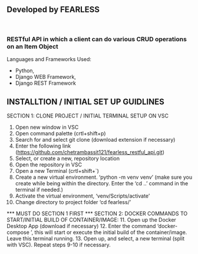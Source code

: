 <h2>Developed by FEARLESS</h2><br>
<h3>RESTful API in which a client can do various CRUD operations on an Item Object</h3>

Languages and Frameworks Used:
- Python, 
- Django WEB Framework, 
- Django REST Framework

<h2>INSTALLTION / INITIAL SET UP GUIDLINES</h2>


SECTION 1: CLONE PROJECT / INITIAL TERMINAL SETUP ON VSC 
1.	Open new window in VSC
2.	Open command palette (crtl+shift+p)
3.	Search for and select git clone (download extension if necessary)
4.	Enter the following link (https://github.com/chetrambassit121/fearless_restful_api.git) 
5.	Select, or create a new, repository location
6.	Open the repository in VSC
7.	Open a new Terminal (crtl+shift+`)
8.	Create a new virtual environment. ‘python -m venv venv’ (make sure you create while being within the directory. Enter the ‘cd ..’ command in the terminal if needed.)
9.	Activate the virtual environment, ‘venv/Scripts/activate’
10.	Change directory to project folder ‘cd fearless/’


*** MUST DO SECTION 1 FIRST ***
SECTION 2: DOCKER COMMANDS TO START/INITIAL BUILD OF CONTAINER/IMAGE:
11.	Open up the Docker Desktop App (download if necessary) 
12.	Enter the command ‘docker-compose ’, this will start or execute the initial build of the container/image. Leave this terminal running.
13.	Open up, and select, a new terminal (split with VSC). Repeat steps 9-10 if necessary. 

